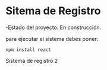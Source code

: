 <h1> Sitema de Registro </h1>

-Estado del proyecto: En construcción.


para ejecutar el sistema debes poner: 

```npm install react ```


Sistema de registro 2 
